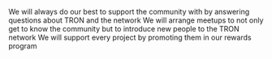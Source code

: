 We will always do our best to support the community with by answering questions about TRON and the network
We will arrange meetups to not only get to know the community but to introduce new people to the TRON network
We will support every project by promoting them in our rewards program
